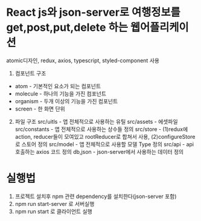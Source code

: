 # React js와 json-server로 여행정보를 get,post,put,delete 하는 웹어플리케이션
atomic디자인, redux, axios, typescript, styled-component 사용

1. 컴포넌트 구조
- atom - 기본적인 요소가 되는 컴포넌트
- molecule - 하나의 기능을 가진 컴포넌트
- organism - 두개 이상의 기능을 가진 컴포넌트
- screen - 한 화면 단위 

2. 파일 구조
src/uitls - 앱 전체적으로 사용하는 유틸
src/assets - 에셋파일
src/constants - 앱 전체적으로 사용하는 상수들 정의
src/store - (1)redux에 action, reducer들이 모여있고 rootReducer로 합쳐서 사용,
            (2)configureStore로 스토어 정의
src/model - 앱 전체적으로 사용할 모델 Type 정의
src/api - api 호출하는 axios 코드 정의
db,json - json-server에서 사용하는 데이터 정의

# 실행법
1. 프로젝트 설치후 npm 관련 dependency를 설치한다(json-server 포함)
2. npm run start-server 로 서버실행
3. npm run start 로 클라이언트 실행